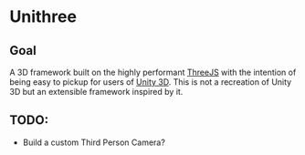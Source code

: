 # Unithree

## Goal

A 3D framework built on the highly performant [ThreeJS](https://threejs.org/) with the intention of being easy to pickup
for users of [Unity 3D](https://unity.com). This is not a recreation of Unity 3D but an extensible framework inspired
by it.

## TODO:

* Build a custom Third Person Camera?